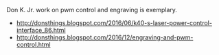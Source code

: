 Don K. Jr. work on pwm control and engraving is exemplary.

* http://donsthings.blogspot.com/2016/06/k40-s-laser-power-control-interface_86.html
* http://donsthings.blogspot.com/2016/12/engraving-and-pwm-control.html
